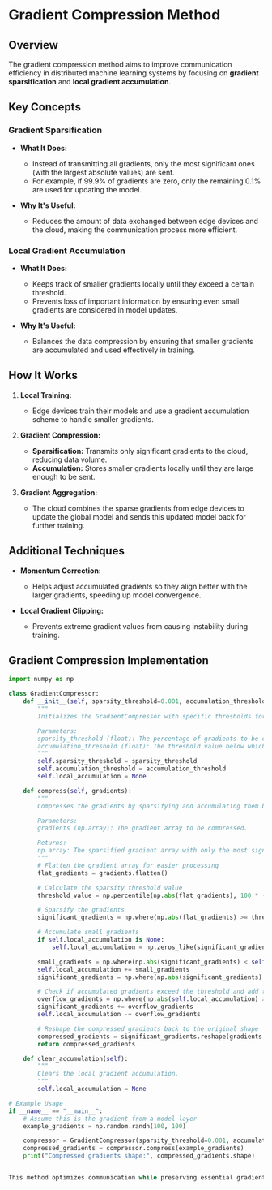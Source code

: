 # Gradient Compression Method

## Overview

The gradient compression method aims to improve communication efficiency in distributed machine learning systems by focusing on **gradient sparsification** and **local gradient accumulation**.

## Key Concepts

### Gradient Sparsification

- **What It Does:**
  - Instead of transmitting all gradients, only the most significant ones (with the largest absolute values) are sent.
  - For example, if 99.9% of gradients are zero, only the remaining 0.1% are used for updating the model.

- **Why It's Useful:**
  - Reduces the amount of data exchanged between edge devices and the cloud, making the communication process more efficient.

### Local Gradient Accumulation

- **What It Does:**
  - Keeps track of smaller gradients locally until they exceed a certain threshold.
  - Prevents loss of important information by ensuring even small gradients are considered in model updates.

- **Why It's Useful:**
  - Balances the data compression by ensuring that smaller gradients are accumulated and used effectively in training.

## How It Works

1. **Local Training:**
   - Edge devices train their models and use a gradient accumulation scheme to handle smaller gradients.

2. **Gradient Compression:**
   - **Sparsification:** Transmits only significant gradients to the cloud, reducing data volume.
   - **Accumulation:** Stores smaller gradients locally until they are large enough to be sent.

3. **Gradient Aggregation:**
   - The cloud combines the sparse gradients from edge devices to update the global model and sends this updated model back for further training.

## Additional Techniques

- **Momentum Correction:**
  - Helps adjust accumulated gradients so they align better with the larger gradients, speeding up model convergence.

- **Local Gradient Clipping:**
  - Prevents extreme gradient values from causing instability during training.

## Gradient Compression Implementation

```python
import numpy as np

class GradientCompressor:
    def __init__(self, sparsity_threshold=0.001, accumulation_threshold=0.0001):
        """
        Initializes the GradientCompressor with specific thresholds for sparsity and accumulation.

        Parameters:
        sparsity_threshold (float): The percentage of gradients to be considered significant (0.001 means 0.1%).
        accumulation_threshold (float): The threshold value below which gradients will be accumulated locally.
        """
        self.sparsity_threshold = sparsity_threshold
        self.accumulation_threshold = accumulation_threshold
        self.local_accumulation = None

    def compress(self, gradients):
        """
        Compresses the gradients by sparsifying and accumulating them based on the thresholds.

        Parameters:
        gradients (np.array): The gradient array to be compressed.

        Returns:
        np.array: The sparsified gradient array with only the most significant gradients.
        """
        # Flatten the gradient array for easier processing
        flat_gradients = gradients.flatten()

        # Calculate the sparsity threshold value
        threshold_value = np.percentile(np.abs(flat_gradients), 100 * (1 - self.sparsity_threshold))

        # Sparsify the gradients
        significant_gradients = np.where(np.abs(flat_gradients) >= threshold_value, flat_gradients, 0)

        # Accumulate small gradients
        if self.local_accumulation is None:
            self.local_accumulation = np.zeros_like(significant_gradients)

        small_gradients = np.where(np.abs(significant_gradients) < self.accumulation_threshold, significant_gradients, 0)
        self.local_accumulation += small_gradients
        significant_gradients = np.where(np.abs(significant_gradients) >= self.accumulation_threshold, significant_gradients, 0)

        # Check if accumulated gradients exceed the threshold and add them to the significant gradients
        overflow_gradients = np.where(np.abs(self.local_accumulation) >= self.accumulation_threshold, self.local_accumulation, 0)
        significant_gradients += overflow_gradients
        self.local_accumulation -= overflow_gradients

        # Reshape the compressed gradients back to the original shape
        compressed_gradients = significant_gradients.reshape(gradients.shape)
        return compressed_gradients

    def clear_accumulation(self):
        """
        Clears the local gradient accumulation.
        """
        self.local_accumulation = None

# Example Usage
if __name__ == "__main__":
    # Assume this is the gradient from a model layer
    example_gradients = np.random.randn(100, 100)

    compressor = GradientCompressor(sparsity_threshold=0.001, accumulation_threshold=0.0001)
    compressed_gradients = compressor.compress(example_gradients)
    print("Compressed gradients shape:", compressed_gradients.shape)


This method optimizes communication while preserving essential gradient information, aiming to enhance both efficiency and model performance.
